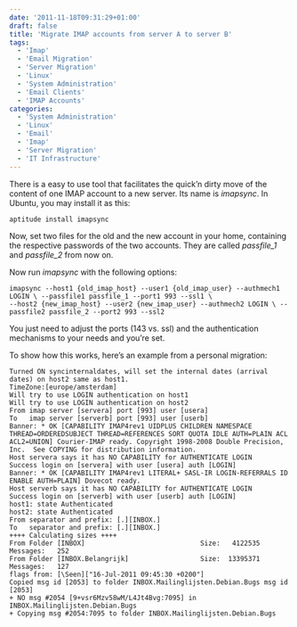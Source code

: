 ```yaml
---
date: '2011-11-18T09:31:29+01:00'
draft: false
title: 'Migrate IMAP accounts from server A to server B'
tags: 
  - 'Imap'
  - 'Email Migration'
  - 'Server Migration'
  - 'Linux'
  - 'System Administration'
  - 'Email Clients'
  - 'IMAP Accounts'
categories:
  - 'System Administration'
  - 'Linux'
  - 'Email'
  - 'Imap'
  - 'Server Migration'
  - 'IT Infrastructure'
---
```


There is a easy to use tool that facilitates the quick’n dirty move of the content of one IMAP account to a new server. Its name is *imapsync*. 
In Ubuntu, you may install it as this:

```
aptitude install imapsync
```

Now, set two files for the old and the new account in your home, containing the respective passwords of the two accounts. They are called *passfile_1* and *passfile_2* from now on.

Now run *imapsync* with the following options:

```
imapsync --host1 {old_imap_host} --user1 {old_imap_user} --authmech1 LOGIN \ --passfile1 passfile_1 --port1 993 --ssl1 \
--host2 {new_imap_host} --user2 {new_imap_user} --authmech2 LOGIN \ --passfile2 passfile_2 --port2 993 --ssl2
```
You just need to adjust the ports (143 vs. ssl) and the authentication mechanisms to your needs and you’re set.

To show how this works, here’s an example from a personal migration:

```
Turned ON syncinternaldates, will set the internal dates (arrival dates) on host2 same as host1.
TimeZone:[europe/amsterdam]
Will try to use LOGIN authentication on host1
Will try to use LOGIN authentication on host2
From imap server [servera] port [993] user [usera]
To   imap server [serverb] port [993] user [userb]
Banner: * OK [CAPABILITY IMAP4rev1 UIDPLUS CHILDREN NAMESPACE THREAD=ORDEREDSUBJECT THREAD=REFERENCES SORT QUOTA IDLE AUTH=PLAIN ACL ACL2=UNION] Courier-IMAP ready. Copyright 1998-2008 Double Precision, Inc.  See COPYING for distribution information.
Host servera says it has NO CAPABILITY for AUTHENTICATE LOGIN
Success login on [servera] with user [usera] auth [LOGIN]
Banner: * OK [CAPABILITY IMAP4rev1 LITERAL+ SASL-IR LOGIN-REFERRALS ID ENABLE AUTH=PLAIN] Dovecot ready.
Host serverb says it has NO CAPABILITY for AUTHENTICATE LOGIN
Success login on [serverb] with user [userb] auth [LOGIN]
host1: state Authenticated
host2: state Authenticated
From separator and prefix: [.][INBOX.]
To   separator and prefix: [.][INBOX.]
++++ Calculating sizes ++++
From Folder [INBOX]                             Size:   4122535 Messages:   252
From Folder [INBOX.Belangrijk]                  Size:  13395371 Messages:   127
flags from: [\Seen]["16-Jul-2011 09:45:30 +0200"]
Copied msg id [2053] to folder INBOX.Mailinglijsten.Debian.Bugs msg id [2053]
+ NO msg #2054 [9+vsr6Mzv58wM/L4Jt4Bvg:7095] in INBOX.Mailinglijsten.Debian.Bugs
+ Copying msg #2054:7095 to folder INBOX.Mailinglijsten.Debian.Bugs
```